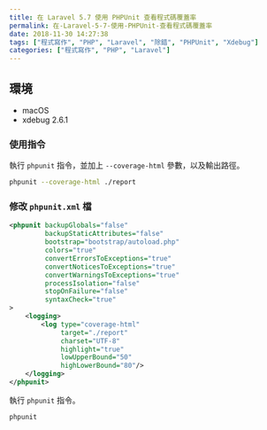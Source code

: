 ```yaml
---
title: 在 Laravel 5.7 使用 PHPUnit 查看程式碼覆蓋率
permalink: 在-Laravel-5-7-使用-PHPUnit-查看程式碼覆蓋率
date: 2018-11-30 14:27:38
tags: ["程式寫作", "PHP", "Laravel", "除錯", "PHPUnit", "Xdebug"]
categories: ["程式寫作", "PHP", "Laravel"]
---
```


## 環境

- macOS
- xdebug 2.6.1

### 使用指令

執行 `phpunit` 指令，並加上 `--coverage-html` 參數，以及輸出路徑。

```BASH
phpunit --coverage-html ./report
```

### 修改 `phpunit.xml` 檔

```XML
<phpunit backupGlobals="false"
         backupStaticAttributes="false"
         bootstrap="bootstrap/autoload.php"
         colors="true"
         convertErrorsToExceptions="true"
         convertNoticesToExceptions="true"
         convertWarningsToExceptions="true"
         processIsolation="false"
         stopOnFailure="false"
         syntaxCheck="true"
>
    <logging>
        <log type="coverage-html"
             target="./report"
             charset="UTF-8"
             highlight="true"
             lowUpperBound="50"
             highLowerBound="80"/>
    </logging>
</phpunit>
```

執行 `phpunit` 指令。

```BASH
phpunit
```

